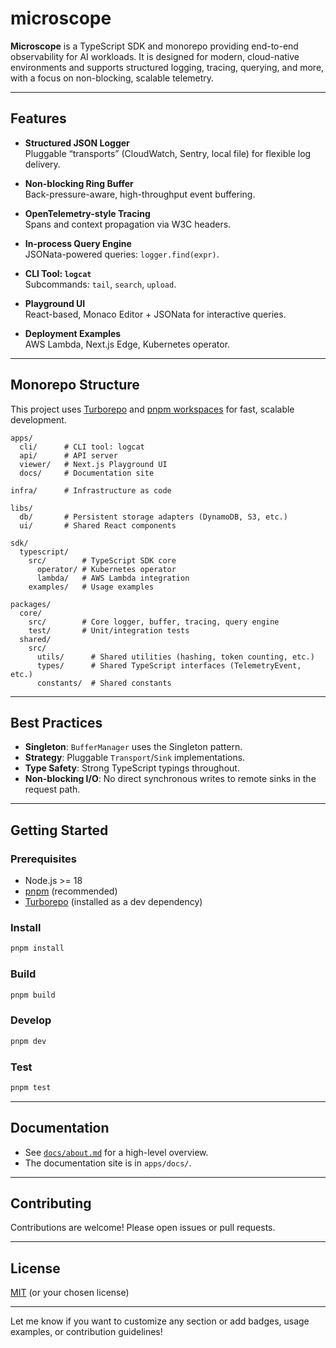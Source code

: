 # microscope

**Microscope** is a TypeScript SDK and monorepo providing end-to-end observability for AI workloads. It is designed for modern, cloud-native environments and supports structured logging, tracing, querying, and more, with a focus on non-blocking, scalable telemetry.

---

## Features

- **Structured JSON Logger**  
  Pluggable “transports” (CloudWatch, Sentry, local file) for flexible log delivery.

- **Non-blocking Ring Buffer**  
  Back-pressure-aware, high-throughput event buffering.

- **OpenTelemetry-style Tracing**  
  Spans and context propagation via W3C headers.

- **In-process Query Engine**  
  JSONata-powered queries: `logger.find(expr)`.

- **CLI Tool: `logcat`**  
  Subcommands: `tail`, `search`, `upload`.

- **Playground UI**  
  React-based, Monaco Editor + JSONata for interactive queries.

- **Deployment Examples**  
  AWS Lambda, Next.js Edge, Kubernetes operator.

---

## Monorepo Structure

This project uses [Turborepo](https://turbo.build/) and [pnpm workspaces](https://pnpm.io/workspaces) for fast, scalable development.

```
apps/
  cli/      # CLI tool: logcat
  api/      # API server
  viewer/   # Next.js Playground UI
  docs/     # Documentation site

infra/      # Infrastructure as code

libs/
  db/       # Persistent storage adapters (DynamoDB, S3, etc.)
  ui/       # Shared React components

sdk/
  typescript/
    src/        # TypeScript SDK core
      operator/ # Kubernetes operator
      lambda/   # AWS Lambda integration
    examples/   # Usage examples

packages/
  core/
    src/        # Core logger, buffer, tracing, query engine
    test/       # Unit/integration tests
  shared/
    src/
      utils/      # Shared utilities (hashing, token counting, etc.)
      types/      # Shared TypeScript interfaces (TelemetryEvent, etc.)
      constants/  # Shared constants
```

---

## Best Practices

- **Singleton**: `BufferManager` uses the Singleton pattern.
- **Strategy**: Pluggable `Transport`/`Sink` implementations.
- **Type Safety**: Strong TypeScript typings throughout.
- **Non-blocking I/O**: No direct synchronous writes to remote sinks in the request path.

---

## Getting Started

### Prerequisites

- Node.js >= 18
- [pnpm](https://pnpm.io/) (recommended)
- [Turborepo](https://turbo.build/) (installed as a dev dependency)

### Install

```sh
pnpm install
```

### Build

```sh
pnpm build
```

### Develop

```sh
pnpm dev
```

### Test

```sh
pnpm test
```

---

## Documentation

- See [`docs/about.md`](docs/about.md) for a high-level overview.
- The documentation site is in `apps/docs/`.

---

## Contributing

Contributions are welcome! Please open issues or pull requests.

---

## License

[MIT](LICENSE) (or your chosen license)

---

Let me know if you want to customize any section or add badges, usage examples, or contribution guidelines!